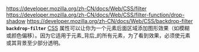 https://developer.mozilla.org/zh-CN/docs/Web/CSS/filter
https://developer.mozilla.org/zh-CN/docs/Web/CSS/filter-function/drop-shadow
https://developer.mozilla.org/zh-CN/docs/Web/CSS/backdrop-filter
**`backdrop-filter`** [CSS](https://developer.mozilla.org/zh-CN/docs/Web/CSS) 属性可以让你为一个元素后面区域添加图形效果（如模糊或颜色偏移）。因为它适用于元素_背后_的所有元素，为了看到效果，必须使元素或其背景至少部分透明。
